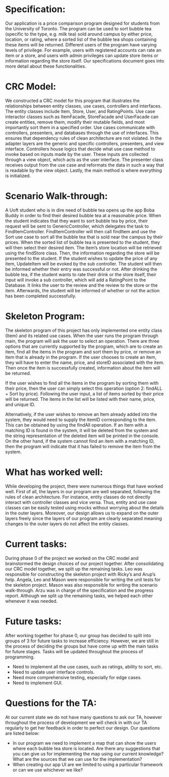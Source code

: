 Specification:
=============
Our application is a price comparison program designed for students from the University of Toronto. The program can be
used to sort bubble tea (specific to the type, e.g. milk tea) sold around campus by either price, location, or rating,
where a sorted list of the bubble tea shops containing these items will be returned. Different users of the program have
varying levels of privilege. For example, users with registered accounts can rate an item or a store, and users with
admin privileges can update store items or information regarding the store itself. Our specifications document goes into
more detail about these functionalities.

CRC Model:
=============
We constructed a CRC model for this program that illustrates the relationships between entity classes, use cases,
controllers and interfaces. The entity classes include Item, Store, User, and RatingPoints. Use case interactor classes
such as ItemFacade, StoreFacade and UserFacade can create entities, remove them, modify their mutable fields, and most
importantly sort them in a specified order. Use cases communicate with controllers, presenters, and databases through
the use of interfaces. This ensures that dependency rules of clean architecture are not violated. In the adapter layers
are the generic and specific controllers, presenters, and view interface. Controllers house logics that decide what use
case method to invoke based on inputs made by the user. These inputs are collected through a view object, which acts as
the user interface. The presenter class receives output from the use case and reformats the data in such a way that is
readable by the view object. Lastly, the main method is where everything is initialized.

Scenario Walk-through:
=============
A Uoft student who is in dire need of bubble tea opens up the app Boba Buddy in order to find their desired bubble tea
at a reasonable price. When the student indicates that they want to sort bubble tea by price, their request will be sent
to GenericController, which delegates the task to FindItemController. FindItemController will then call findItem and use
the Sort use case to sort all the bubble tea that is sold near the campus by their prices. When the sorted list of
bubble tea is presented to the student, they will then select their desired item. The item’s store location will be
retrieved using the findStore class. Then, the information regarding the store will be presented to the student. If the
student wishes to update the price of any item, UpdateItem will be evoked by the sub controller. The student will then
be informed whether their entry was successful or not. After drinking the bubble tea, if the student wants to rate their
drink or the store itself, their input will invoke a sub controller, which will add a RatingPoint to the Database. It
links the user to the review and the review to the store or the item. Afterwards, the student will be informed of
whether or not the action has been completed successfully.

Skeleton Program:
=============
The skeleton program of this project has only implemented one entity class (Item) and its related use cases. When the
user runs the program through main, the program will ask the user to select an operation. There are three options that
are currently supported by the program, which are to create an item, find all the items in the program and sort them by
price, or remove an item that is already in the program. If the user chooses to create an item, they will have to enter
the name, price, and storeID associated with the item. Then once the item is successfully created, information about the
item will be returned.

If the user wishes to find all the items in the program by sorting them with their price, then the user can simply
select this operation (option 2: findALL + Sort by price). Following the user input, a list of items sorted by their
price will be returned. The items in the list will be listed with their name, price, and unique ID.

Alternatively, if the user wishes to remove an Item already added into the system, they would need to supply the itemID
corresponding to the item. This can be obtained by using the findAll operation. If an Item with a matching ID is found
in the system, it will be deleted from the system and the string representation of the deleted item will be printed in
the console. On the other hand, if the system cannot find an item with a matching ID, then the program will indicate
that it has failed to remove the item from the system.

What has worked well:
=============
While developing the project, there were numerous things that have worked well. First of all, the layers in our program
are well separated, following the rules of clean architecture. For instance, entity classes do not directly interact
with controller classes and vice versa. Thus, entity and use case classes can be easily tested using mocks without
worrying about the details in the outer layers. Moreover, our design allows us to expand on the outer layers freely
since the layers of our program are clearly separated meaning changes to the outer layers do not affect the entity
classes.

Current tasks:
=============
During phase 0 of the project we worked on the CRC model and brainstormed the design choices of our project together.
After consolidating our CRC model together, we split up the remaining tasks. Leo was responsible for constructing the
skeleton project with Ricky’s and Arup’s help. Angela, Leo and Mason were responsible for writing the unit tests for the
skeleton project. Mason was also responsible for writing the scenario walk-through. Arzu was in charge of the
specification and the progress report. Although we split up the remaining tasks, we helped each other whenever it was
needed.

Future tasks:
=============
After working together for phase 0, our group has decided to split into groups of 3 for future tasks to increase
efficiency. However, we are still in the process of deciding the groups but have come up with the main tasks for future
stages. Tasks will be updated throughout the process of programming.

- Need to implement all the use cases, such as ratings, ability to sort, etc.
- Need to update user interface controls.
- Need more comprehensive testing, especially for edge cases.
- Need to implement GUI.

Questions for the TA:
=============
At our current state we do not have many questions to ask our TA, however throughout the process of development we will
check in with our TA regularly to get her feedback in order to perfect our design. Our questions are listed below:

- In our program we need to implement a map that can show the users where each bubble tea store is located. Are there
  any suggestions that you can give us for implementing the map using our current knowledge? What are the sources that
  we can use for the implementation?
- When creating our app UI are we limited to using a particular framework or can we use whichever we like?
